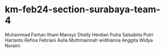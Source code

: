 ﻿# km-feb24-section-surabaya-team-4
Muhammad Farhan
Ilham Mansyz
Dhelly Herdian Putra
Salsabiila Putri Hartanto
Refina Febriani
Aulia Muthmainnah
widhianna
Anggita Widya Nuraini